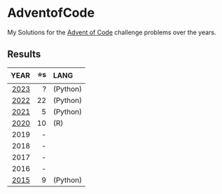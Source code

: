 # AdventofCode
My Solutions for the [Advent of Code](https://www.adventofcode.com) challenge problems over the years.

## Results
|YEAR|⭐s|LANG|
|-:|-:|:-|
|[2023](./2023/README.md)| ? |    (Python)|
|[2022](./2022/README.md)| 22|    (Python)|
|[2021](./2021/README.md)| 5 |    (Python)|
|[2020](./2020/README.md)| 10|    (R) |
|2019|-||
|2018|-||
|2017|-||
|2016|-||
|[2015](./2015/README.md)| 9 |    (Python)|



